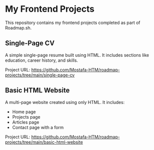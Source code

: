 # My Frontend Projects

This repository contains my frontend projects completed as part of Roadmap.sh.

## Single-Page CV
A simple single-page resume built using HTML. It includes sections like education, career history, and skills.

Project URL: https://github.com/Mostafa-HTM/roadmap-projects/tree/main/single-page-cv

## Basic HTML Website
A multi-page website created using only HTML. It includes:
- Home page
- Projects page
- Articles page
- Contact page with a form

Project URL: https://github.com/Mostafa-HTM/roadmap-projects/tree/main/basic-html-website

